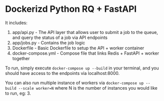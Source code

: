 # Dockerizd Python RQ + FastAPI 

It includes:
1. app/api.py - The API layer that allows user to submit a job to the queue, and query the status of a job via API endpoints
2. app/jobs.py - Contains the job logic
3. Dockerfile - Basic Dockerfile to setup the API + worker container
4. docker-compose.yml - Compose file that links Redis + FastAPI + worker together


To run, simply execute `docker-compose up --build` in your terminal, and you should have access to the endpoints via localhost:8000.

You can also run multiple instance of workers via `docker-compose up --build --scale worker=N` where N is the number of instances you would like to run, eg: 3. 
